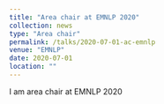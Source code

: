 ```yaml
---
title: "Area chair at EMNLP 2020"
collection: news
type: "Area chair"
permalink: /talks/2020-07-01-ac-emnlp
venue: "EMNLP"
date: 2020-07-01
location: ""
---
```


I am area chair at EMNLP 2020



